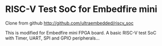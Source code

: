 
# RISC-V Test SoC for Embedfire mini

Clone from github http://github.com/ultraembedded/riscv_soc

This is modified for Embedfire mini FPGA board.
A basic RISC-V test SoC with Timer, UART, SPI and GPIO peripherals...

